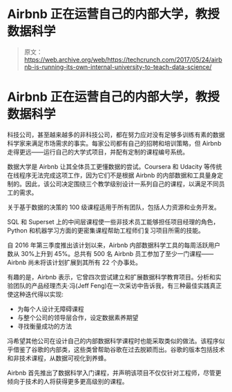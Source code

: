 # Airbnb 正在运营自己的内部大学，教授数据科学

> 原文：<https://web.archive.org/web/https://techcrunch.com/2017/05/24/airbnb-is-running-its-own-internal-university-to-teach-data-science/>

# Airbnb 正在运营自己的内部大学，教授数据科学

科技公司，甚至越来越多的非科技公司，都在努力应对没有足够多训练有素的数据科学家来满足市场需求的事实。每家公司都有自己的招聘和培训策略，但 Airbnb 走得更远——运行自己的大学式项目，并配有定制的课程编号系统。

数据大学是 Airbnb 让其全体员工更懂数据的尝试。Coursera 和 Udacity 等传统在线程序无法完成这项工作，因为它们不是根据 Airbnb 的内部数据和工具量身定制的。因此，该公司决定围绕三个教学级别设计一系列自己的课程，以满足不同员工的需求。

关于基于数据的决策的 100 级课程适用于所有团队，包括人力资源和业务开发。

SQL 和 Superset 上的中间层课程使一些非技术员工能够担任项目经理的角色，Python 和机器学习方面的更密集课程帮助工程师们复习项目所需的技能。

自 2016 年第三季度推出该计划以来，Airbnb 内部数据科学工具的每周活跃用户数从 30%上升到 45%。总共有 500 名 Airbnb 员工参加了至少一门课程——Airbnb 尚未将该计划扩展到其所有 22 个办事处。

有趣的是，Airbnb 表示，它曾四次尝试建立和扩展数据科学教育项目。分析和实验团队的产品经理杰夫·冯(Jeff Feng)在一次采访中告诉我，有三种最佳实践真正使这种迭代得以实现:

*   为每个人设计无障碍课程
*   与整个公司的领导层合作，设定数据素养期望
*   寻找衡量成功的方法

冯希望其他公司在设计自己的内部数据科学课程时也能采取类似的做法。该程序似乎借鉴了谷歌的内部类，这些类曾帮助谷歌在过去脱颖而出。谷歌的版本包括技术和非技术课程，从数据可视化到养蜂。

Airbnb 首先推出了数据科学入门课程，并声明该项目不仅仅针对工程师，尽管更倾向于技术的人将获得更多更高级别的课程。